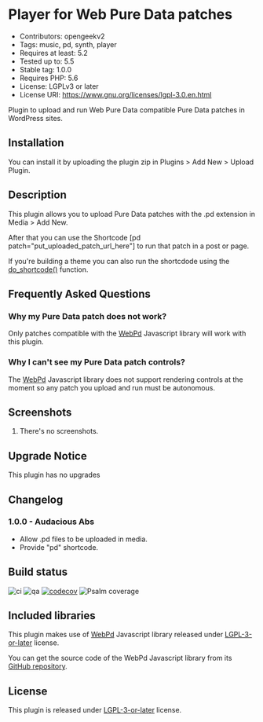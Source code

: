 # Player for Web Pure Data patches
* Contributors: opengeekv2
* Tags: music, pd, synth, player
* Requires at least: 5.2
* Tested up to: 5.5
* Stable tag: 1.0.0
* Requires PHP: 5.6
* License: LGPLv3 or later
* License URI: https://www.gnu.org/licenses/lgpl-3.0.en.html

Plugin to upload and run Web Pure Data compatible Pure Data patches in WordPress sites.

## Installation

You can install it by uploading the plugin zip in Plugins > Add New > Upload Plugin.

## Description

This plugin allows you to upload Pure Data patches with the .pd extension in Media > Add New.

After that you can use the Shortcode [pd patch="put_uploaded_patch_url_here"] to run that patch in a post or page.

If you're building a theme you can also run the shortcdode using the [do_shortcode()](https://developer.wordpress.org/reference/functions/do_shortcode/) function.

## Frequently Asked Questions

### Why my Pure Data patch does not work?

Only patches compatible with the [WebPd](https://github.com/sebpiq/WebPd) Javascript library will work with this plugin.

### Why I can't see my Pure Data patch controls?

The [WebPd](https://github.com/sebpiq/WebPd) Javascript library does not support rendering controls at the moment so any patch you upload and run must be autonomous.

## Screenshots

1. There's no screenshots.

## Upgrade Notice

This plugin has no upgrades

## Changelog

### 1.0.0 - Audacious Abs
* Allow .pd files to be uploaded in media.
* Provide "pd" shortcode.

## Build status

![ci](https://github.com/opengeekv2/player-for-web-pure-data-patches/workflows/ci/badge.svg)
![qa](https://github.com/opengeekv2/player-for-web-pure-data-patches/workflows/qa/badge.svg)
[![codecov](https://codecov.io/gh/opengeekv2/player-for-web-pure-data-patches/branch/development/graph/badge.svg)](https://codecov.io/gh/opengeekv2/player-for-web-pure-data-patches)
![Psalm coverage](https://shepherd.dev/github/opengeekv2/player-for-web-pure-data-patches/coverage.svg)

## Included libraries

This plugin makes use of [WebPd](https://github.com/sebpiq/WebPd) Javascript library released under [LGPL-3-or-later](https://github.com/sebpiq/WebPd/blob/master/COPYING.LESSER) license.

You can get the source code of the WebPd Javascript library from its [GitHub repository](https://github.com/sebpiq/WebPd).

## License

This plugin is released under [LGPL-3-or-later](https://github.com/opengeekv2/player-for-web-pure-data-patches/blob/main/LICENSE) license.
